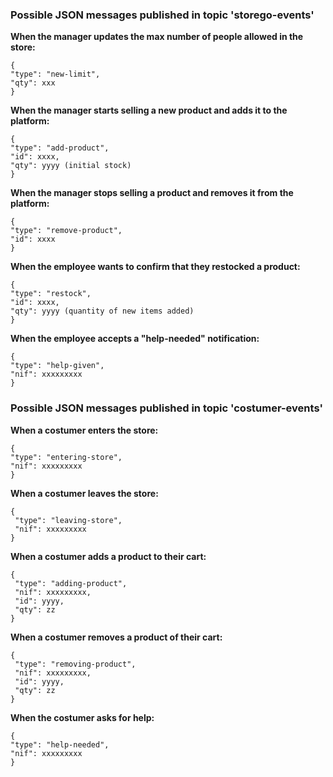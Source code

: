 
### Possible JSON messages published in topic 'storego-events'

**When the manager updates the max number of people allowed in the store:**

    {
    "type": "new-limit",
    "qty": xxx
	}

  

**When the manager starts selling a new product and adds it to the platform:**

    {
    "type": "add-product",
    "id": xxxx,
    "qty": yyyy (initial stock)
    }

  

**When the manager stops selling a product and removes it from the platform:**

    {
    "type": "remove-product", 
    "id": xxxx  
    }


**When the employee wants to confirm that they restocked a product:**

    {
    "type": "restock",
    "id": xxxx, 
    "qty": yyyy (quantity of new items added)
    }

  

**When the employee accepts a "help-needed" notification:**

    {
    "type": "help-given",
    "nif": xxxxxxxxx 
    }

  
  
  

### Possible JSON messages published in topic 'costumer-events'

**When a costumer enters the store:**

    {
    "type": "entering-store",
    "nif": xxxxxxxxx
    }
  

**When a costumer leaves the store:**  

    {
    ​ "type": "leaving-store",
    ​ "nif": xxxxxxxxx
    }

  

**When a costumer adds a product to their cart:**

    {
    ​ "type": "adding-product",
    ​ "nif": xxxxxxxxx,
    ​ "id": yyyy,
    ​ "qty": zz
    }


**When a costumer removes a product of their cart:**

    {
    ​ "type": "removing-product",
    ​ "nif": xxxxxxxxx,
    ​ "id": yyyy,
    ​ "qty": zz
    }

  

**When the costumer asks for help:**

    {
    "type": "help-needed",
    "nif": xxxxxxxxx 
    }
